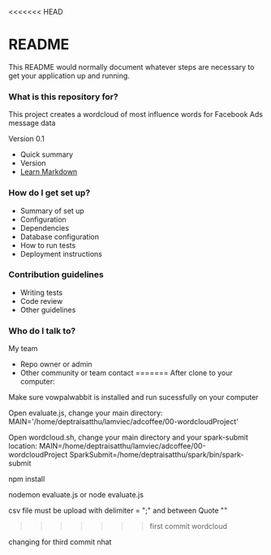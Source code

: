 <<<<<<< HEAD
# README #

This README would normally document whatever steps are necessary to get your application up and running.

### What is this repository for? ###

This project creates a wordcloud of most influence words for Facebook Ads message data

Version 0.1
* Quick summary
* Version
* [Learn Markdown](https://bitbucket.org/tutorials/markdowndemo)

### How do I get set up? ###

* Summary of set up
* Configuration
* Dependencies
* Database configuration
* How to run tests
* Deployment instructions

### Contribution guidelines ###

* Writing tests
* Code review
* Other guidelines

### Who do I talk to? ###
My team
* Repo owner or admin
* Other community or team contact
=======
After clone to your computer:

Make sure vowpalwabbit is installed and run sucessfully on your computer

Open evaluate.js, change your main directory:
MAIN='/home/deptraisatthu/lamviec/adcoffee/00-wordcloudProject'

Open wordcloud.sh, change your main directory and your spark-submit location:
MAIN=/home/deptraisatthu/lamviec/adcoffee/00-wordcloudProject
SparkSubmit=/home/deptraisatthu/spark/bin/spark-submit

npm install

nodemon evaluate.js
or
node evaluate.js

csv file must be upload with delimiter = ";" and between Quote ""
>>>>>>> first commit wordcloud

changing for third commit nhat
